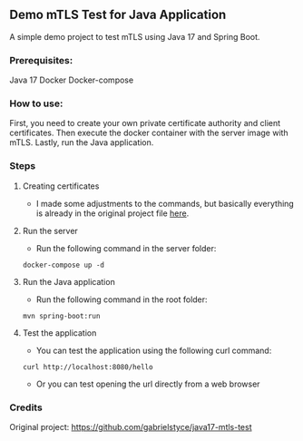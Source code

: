 ## Demo mTLS Test for Java Application

A simple demo project to test mTLS using Java 17 and Spring Boot.

### Prerequisites:
Java 17
Docker
Docker-compose

### How to use:
First, you need to create your own private certificate authority and client certificates. Then execute the docker container with the server image with mTLS. Lastly, run the Java application.

### Steps
1) Creating certificates
    - I made some adjustments to the commands, but basically everything is already in the original project file [here](https://github.com/lucascunha/demo-mtls-test/blob/master/server/Read.me).

2) Run the server
    - Run the following command in the server folder:
    ```
    docker-compose up -d
    ```

3) Run the Java application
    - Run the following command in the root folder:
    ```
    mvn spring-boot:run
    ```
4) Test the application
    - You can test the application using the following curl command:
    ```
    curl http://localhost:8080/hello
    ```
    - Or you can test opening the url directly from a web browser

### Credits
Original project: https://github.com/gabrielstyce/java17-mtls-test